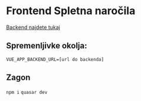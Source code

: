 # Frontend Spletna naročila

[Backend najdete tukaj](https://github.com/Shkettoe/Spletna-naro-ila/tree/main/spletna-narocila-backend)

## Spremenljivke okolja:

`VUE_APP_BACKEND_URL=[url do backenda]`

## Zagon

`npm i`
`quasar dev`
